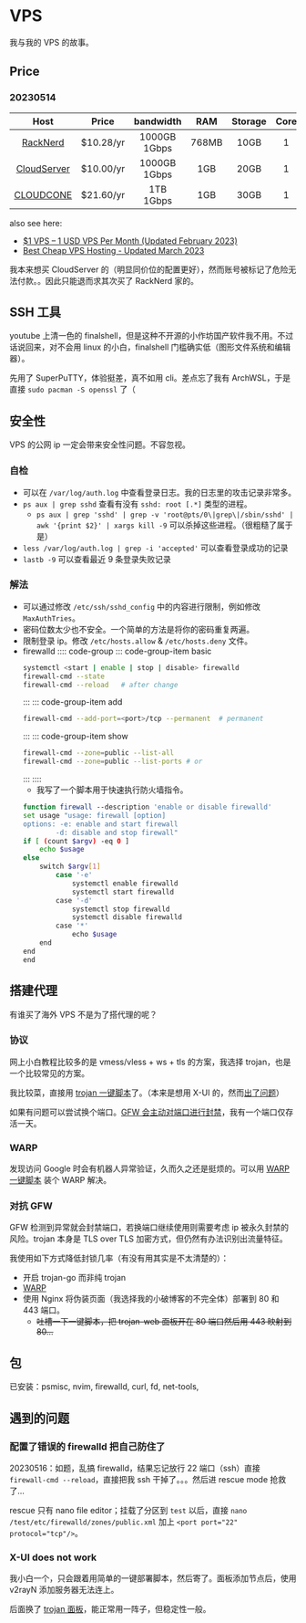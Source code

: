 # VPS
我与我的 VPS 的故事。
## Price
### 20230514
|Host|Price|bandwidth|RAM|Storage|Core|
| :-: | :-: | :-: | :-: | :-: | :-: |
|[RackNerd](https://my.racknerd.com/cart.php?a=add&pid=695)|$10.28/yr|1000GB 1Gbps|768MB|10GB|1|
|[CloudServer](https://cloudserver.net/billing/index.php?rp=/store/custom-packages/leb-1gb-annual-plan)|$10.00/yr|1000GB 1Gbps|1GB|20GB|1|
|[CLOUDCONE](https://cloudcone.com/vps/)|$21.60/yr|1TB 1Gbps|1GB|30GB|1|

also see here: 
* [$1 VPS – 1 USD VPS Per Month (Updated February 2023)](https://lowendbox.com/blog/1-vps-1-usd-vps-per-month/)
* [Best Cheap VPS Hosting - Updated March 2023](https://lowendbox.com/best-cheap-vps-hosting-updated-2020/)

我本来想买 CloudServer 的（明显同价位的配置更好），然而账号被标记了危险无法付款。。因此只能退而求其次买了 RackNerd 家的。
<!-- |[hostEONS](https://my.hosteons.com/cart.php?a=confproduct&i=0)||2TB 1Gbps|256MB|5GB|1| -->
## SSH 工具
youtube 上清一色的 finalshell，但是这种不开源的小作坊国产软件我不用。不过话说回来，对不会用 linux 的小白，finalshell 门槛确实低（图形文件系统和编辑器）。

先用了 SuperPuTTY，体验挺差，真不如用 cli。差点忘了我有 ArchWSL，于是直接 `sudo pacman -S openssl` 了（
## 安全性
VPS 的公网 ip 一定会带来安全性问题。不容忽视。
### 自检
* 可以在 `/var/log/auth.log` 中查看登录日志。我的日志里的攻击记录非常多。
* `ps aux | grep sshd` 查看有没有 `sshd: root [.*]` 类型的进程。
    * `ps aux | grep 'sshd' | grep -v 'root@pts/0\|grep\|/sbin/sshd' | awk '{print $2}' | xargs kill -9` 可以杀掉这些进程。（很粗糙了属于是）
* `less /var/log/auth.log | grep -i 'accepted'` 可以查看登录成功的记录
* `lastb -9` 可以查看最近 9 条登录失败记录

### 解法
* 可以通过修改 `/etc/ssh/sshd_config` 中的内容进行限制，例如修改 `MaxAuthTries`。
* 密码位数太少也不安全。一个简单的方法是将你的密码重复两遍。
* 限制登录 ip。修改 `/etc/hosts.allow` & `/etc/hosts.deny` 文件。
* firewalld
    :::: code-group
    ::: code-group-item basic
    ```sh
    systemctl <start | enable | stop | disable> firewalld
    firewall-cmd --state
    firewall-cmd --reload   # after change
    ```
    :::
    ::: code-group-item add
    ```sh
    firewall-cmd --add-port=<port>/tcp --permanent  # permanent
    ```
    :::
    ::: code-group-item show
    ```sh
    firewall-cmd --zone=public --list-all
    firewall-cmd --zone=public --list-ports # or
    ```
    :::
    ::::
    * 我写了一个脚本用于快速执行防火墙指令。
    ```bash
    function firewall --description 'enable or disable firewalld'
    set usage "usage: firewall [option]
    options: -e: enable and start firewall
            -d: disable and stop firewall"
    if [ (count $argv) -eq 0 ]
        echo $usage
    else
        switch $argv[1]
            case '-e'
                systemctl enable firewalld
                systemctl start firewalld
            case '-d'
                systemctl stop firewalld
                systemctl disable firewalld
            case '*'
                echo $usage
        end
    end
    end
    ```
## 搭建代理
有谁买了海外 VPS 不是为了搭代理的呢？
### 协议
网上小白教程比较多的是 vmess/vless + ws + tls 的方案，我选择 trojan，也是一个比较常见的方案。

我比较菜，直接用 [trojan 一键脚本](https://github.com/Jrohy/trojan)了。（本来是想用 X-UI 的，然而[出了问题](#x-ui-does-not-work)）

如果有问题可以尝试换个端口。[GFW 会主动对端口进行封禁](#对抗-gfw)，我有一个端口仅存活一天。
### WARP
发现访问 Google 时会有机器人异常验证，久而久之还是挺烦的。可以用 [WARP 一键脚本](https://github.com/P3TERX/warp.sh) 装个 WARP 解决。
### 对抗 GFW
GFW 检测到异常就会封禁端口，若换端口继续使用则需要考虑 ip 被永久封禁的风险。trojan 本身是 TLS over TLS 加密方式，但仍然有办法识别出流量特征。

我使用如下方式降低封锁几率（有没有用其实是不太清楚的）：
* 开启 trojan-go 而非纯 trojan
* [WARP](#warp)
* 使用 Nginx 将伪装页面（我选择我的小破博客<span class="heimu" title="你知道的太多了">的不完全体</span>）部署到 80 和 443 端口。
    * ~~吐槽一下一键脚本，把 trojan-web 面板开在 80 端口然后用 443 映射到 80...~~
## 包
已安装：psmisc, nvim, firewalld, curl, fd, net-tools,
## 遇到的问题
### 配置了错误的 firewalld 把自己防住了
20230516：如题，乱搞 firewalld，结果忘记放行 22 端口（ssh）直接 `firewall-cmd --reload`，直接把我 ssh 干掉了。。。然后进 rescue mode 抢救了...

rescue 只有 nano file editor；挂载了分区到 `test` 以后，直接 `nano /test/etc/firewalld/zones/public.xml` 加上 `<port port="22" protocol="tcp"/>`。
### X-UI does not work
我小白一个，只会跟着用简单的一键部署脚本，然后寄了。面板添加节点后，使用 v2rayN 添加服务器无法连上。

后面换了 [trojan 面板](https://github.com/Jrohy/trojan)，能正常用一阵子，但稳定性一般。